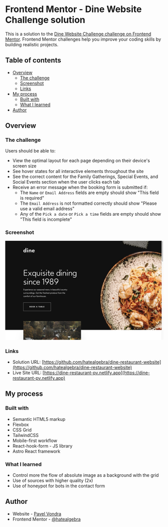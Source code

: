 # Frontend Mentor - Dine Website Challenge solution

This is a solution to the [Dine Website Challenge challenge on Frontend Mentor](https://www.frontendmentor.io/challenges/dine-restaurant-website-yAt7Vvxt7). Frontend Mentor challenges help you improve your coding skills by building realistic projects.

## Table of contents

- [Overview](#overview)
  - [The challenge](#the-challenge)
  - [Screenshot](#screenshot)
  - [Links](#links)
- [My process](#my-process)
  - [Built with](#built-with)
  - [What I learned](#what-i-learned)
- [Author](#author)

## Overview

### The challenge

Users should be able to:

- View the optimal layout for each page depending on their device's screen size
- See hover states for all interactive elements throughout the site
- See the correct content for the Family Gatherings, Special Events, and Social Events section when the user clicks each tab
- Receive an error message when the booking form is submitted if:
  - The `Name` or `Email Address` fields are empty should show "This field is required"
  - The `Email Address` is not formatted correctly should show "Please use a valid email address"
  - Any of the `Pick a date` or `Pick a time` fields are empty should show "This field is incomplete"

### Screenshot

![MBP](./MBP.jpeg)

### Links

- Solution URL: [https://github.com/hatealgebra/dine-restaurant-website](https://github.com/hatealgebra/dine-restaurant-website)
- Live Site URL: [https://dine-restaurant-pv.netlify.app](https://dine-restaurant-pv.netlify.app)

## My process

### Built with

- Semantic HTML5 markup
- Flexbox
- CSS Grid
- TailwindCSS
- Mobile-first workflow
- React-hook-form - JS library
- Astro React framework

### What I learned

- Control more the flow of absolute image as a background with the grid
- Use of sources with higher quality (2x)
- Use of honeypot for bots in the contact form

## Author

- Website - [Pavel Vondra](https://www.pave-vondra.com)
- Frontend Mentor - [@hatealgebra](https://www.frontendmentor.io/profile/hatealgebra)
